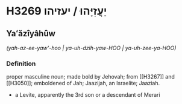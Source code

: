# H3269 יַעֲזִיָּהוּ / יעזיהו

## Yaʻăzîyâhûw

_(yah-az-ee-yaw'-hoo | ya-uh-dzih-yaw-HOO | ya-uh-zee-ya-HOO)_

### Definition

proper masculine noun; made bold by Jehovah; from [[H3267]] and [[H3050]]; emboldened of Jah; Jaazijah, an Israelite; Jaaziah.

- a Levite, apparently the 3rd son or a descendant of Merari
